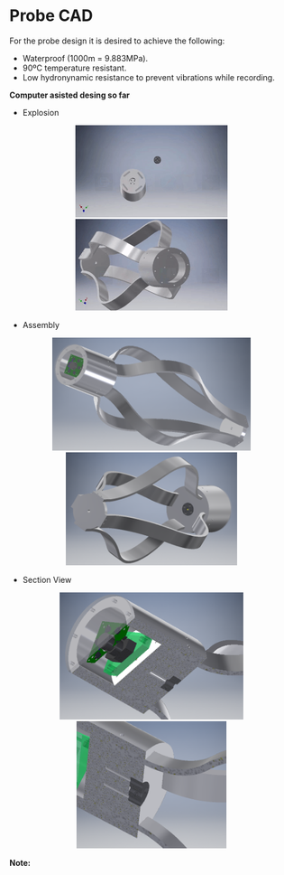 # Probe CAD

For the probe design it is desired to achieve the following:

 - Waterproof (1000m = 9.883MPa).
 - 90ºC temperature resistant.
 - Low hydronynamic resistance to prevent vibrations while recording.

**Computer asisted desing so far**
 - Explosion
<p align="center">
  <img src=https://github.com/andres-tr/BoreholeCamera/blob/master/img/Explosion1.gif width="270"/><img src=https://github.com/andres-tr/BoreholeCamera/blob/master/img/Explosion2.gif width="270"/>
</p>

 - Assembly
<p align="center">
  <img src=https://github.com/andres-tr/BoreholeCamera/blob/master/img/Assembly1.png height="200"/><img src=https://github.com/andres-tr/BoreholeCamera/blob/master/img/Assembly2.png height="200"/>
</p>

 - Section View
<p align="center">
  <img src=https://github.com/andres-tr/BoreholeCamera/blob/master/img/SectionView1.png height="225"/><img src=https://github.com/andres-tr/BoreholeCamera/blob/master/img/SectionView2.png height="225"/>
</p>

**Note:** 
